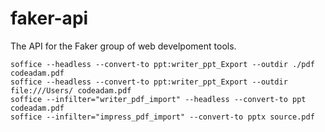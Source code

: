 # faker-api

The API for the Faker group of web develpoment tools. 

```
soffice --headless --convert-to ppt:writer_ppt_Export --outdir ./pdf codeadam.pdf  
soffice --headless --convert-to ppt:writer_ppt_Export --outdir file:///Users/ codeadam.pdf  
soffice --infilter="writer_pdf_import" --headless --convert-to ppt codeadam.pdf
soffice --infilter="impress_pdf_import" --convert-to pptx source.pdf  
```
